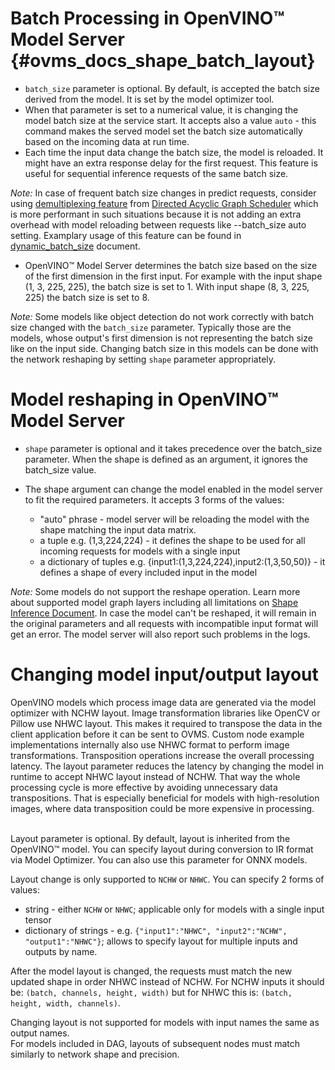 # Batch Processing in OpenVINO&trade; Model Server  {#ovms_docs_shape_batch_layout}

- `batch_size` parameter is optional. By default, is accepted the batch size derived from the model. It is set by the model optimizer tool.
- When that parameter is set to a numerical value, it is changing the model batch size at the service start. 
It accepts also a value `auto` - this command makes the served model set the batch size automatically based on the incoming data at run time.
- Each time the input data change the batch size, the model is reloaded. It might have an extra response delay for the first request.
This feature is useful for sequential inference requests of the same batch size.

*Note:* In case of frequent batch size changes in predict requests, consider using [demultiplexing feature](./demultiplexing.md#dynamic-batch-handling-with-demultiplexing) from [Directed Acyclic Graph Scheduler](./dag_scheduler.md) which is more
performant in such situations because it is not adding an extra overhead with model reloading between requests like --batch_size auto setting. Examplary usage of this feature can be found in [dynamic_batch_size](./dynamic_bs_demultiplexer.md) document.

- OpenVINO&trade; Model Server determines the batch size based on the size of the first dimension in the first input.
For example with the input shape (1, 3, 225, 225), the batch size is set to 1. With input shape (8, 3, 225, 225) the batch size is set to 8.

*Note:* Some models like object detection do not work correctly with batch size changed with the `batch_size` parameter. Typically those are the models,
whose output's first dimension is not representing the batch size like on the input side.
Changing batch size in this models can be done with the network reshaping by setting `shape` parameter appropriately.

# Model reshaping in OpenVINO&trade; Model Server
- `shape` parameter is optional and it takes precedence over the batch_size parameter. When the shape is defined as an argument,
it ignores the batch_size value.

- The shape argument can change the model enabled in the model server to fit the required parameters. It accepts 3 forms of the values:
    - "auto" phrase - model server will be reloading the model with the shape matching the input data matrix. 
    - a tuple e.g. (1,3,224,224) - it defines the shape to be used for all incoming requests for models with a single input
    - a dictionary of tuples e.g. {input1:(1,3,224,224),input2:(1,3,50,50)} - it defines a shape of every included input in the model

*Note:* Some models do not support the reshape operation. Learn more about supported model graph layers including all limitations
on [Shape Inference Document](https://docs.openvinotoolkit.org/latest/_docs_IE_DG_ShapeInference.html).
In case the model can't be reshaped, it will remain in the original parameters and all requests with incompatible input format
will get an error. The model server will also report such problems in the logs.

# Changing model input/output layout
OpenVINO models which process image data are generated via the model optimizer with NCHW layout. Image transformation libraries like OpenCV or Pillow use NHWC layout. This makes it required to transpose the data in the client application before it can be sent to OVMS. Custom node example implementations internally also use NHWC format to perform image transformations. Transposition operations increase the overall processing latency. The layout parameter reduces the latency by changing the model in runtime to accept NHWC layout instead of NCHW. That way the whole processing cycle is more effective by avoiding unnecessary data transpositions. That is especially beneficial for models with high-resolution images, where data transposition could be more expensive in processing.<br><br>

Layout parameter is optional. By default, layout is inherited from the OpenVINO™ model. You can specify layout during conversion to IR format via Model Optimizer. You can also use this parameter for ONNX models.<br>

Layout change is only supported to `NCHW` or `NHWC`. You can specify 2 forms of values:
  * string - either `NCHW` or `NHWC`; applicable only for models with a single input tensor
  * dictionary of strings - e.g. `{"input1":"NHWC", "input2":"NCHW", "output1":"NHWC"}`; allows to specify layout for multiple inputs and outputs by name.

After the model layout is changed, the requests must match the new updated shape in order NHWC instead of NCHW. For NCHW inputs it should be: `(batch, channels, height, width)` but for NHWC this is: `(batch, height, width, channels)`.

Changing layout is not supported for models with input names the same as output names.<br>
For models included in DAG, layouts of subsequent nodes must match similarly to network shape and precision.
